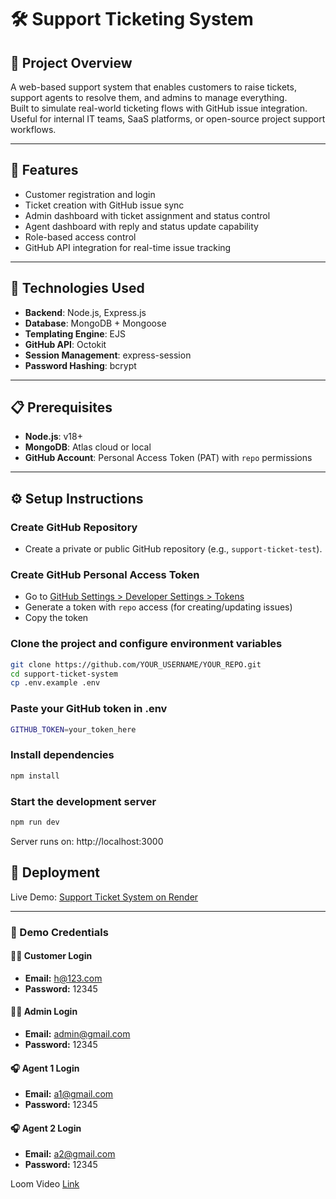 # 🛠️ Support Ticketing System

## 📌 Project Overview
A web-based support system that enables customers to raise tickets, support agents to resolve them, and admins to manage everything.  
Built to simulate real-world ticketing flows with GitHub issue integration.  
Useful for internal IT teams, SaaS platforms, or open-source project support workflows.

---

## 🚀 Features
- Customer registration and login  
- Ticket creation with GitHub issue sync  
- Admin dashboard with ticket assignment and status control  
- Agent dashboard with reply and status update capability  
- Role-based access control  
- GitHub API integration for real-time issue tracking

---

## 🧰 Technologies Used
- **Backend**: Node.js, Express.js  
- **Database**: MongoDB + Mongoose  
- **Templating Engine**: EJS  
- **GitHub API**: Octokit  
- **Session Management**: express-session  
- **Password Hashing**: bcrypt

---

## 📋 Prerequisites
- **Node.js**: v18+  
- **MongoDB**: Atlas cloud or local  
- **GitHub Account**: Personal Access Token (PAT) with `repo` permissions

---

## ⚙️ Setup Instructions

### Create GitHub Repository
- Create a private or public GitHub repository (e.g., `support-ticket-test`).

### Create GitHub Personal Access Token
- Go to [GitHub Settings > Developer Settings > Tokens](https://github.com/settings/tokens)
- Generate a token with `repo` access (for creating/updating issues)
- Copy the token

### Clone the project and configure environment variables
```bash
git clone https://github.com/YOUR_USERNAME/YOUR_REPO.git
cd support-ticket-system
cp .env.example .env
```
### Paste your GitHub token in .env
```bash
GITHUB_TOKEN=your_token_here
```
###  Install dependencies
```bash
npm install
```
###  Start the development server
```bash
npm run dev
```
Server runs on: http://localhost:3000

## 🚀 Deployment

Live Demo: [Support Ticket System on Render](https://ticket-system-1-srwd.onrender.com/users/register)

---

### 👤 Demo Credentials

#### 🧑‍💻 Customer Login
- **Email:** h@123.com  
- **Password:** 12345

#### 👨‍💼 Admin Login
- **Email:** admin@gmail.com  
- **Password:** 12345

#### 🎧 Agent 1 Login
- **Email:** a1@gmail.com  
- **Password:** 12345

#### 🎧 Agent 2 Login
- **Email:** a2@gmail.com  
- **Password:** 12345

Loom Video [Link](https://www.loom.com/share/885556dc3d1c44e7a5042aa8b2b46947?sid=b7e65dde-8b09-4cfb-9ad0-a624d59ed2fd)